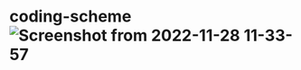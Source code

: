 # coding-scheme![Screenshot from 2022-11-28 11-33-57](https://user-images.githubusercontent.com/73831423/204256368-cecb64fc-1d2b-41a4-a891-f2bb4e9ab2c7.png)
